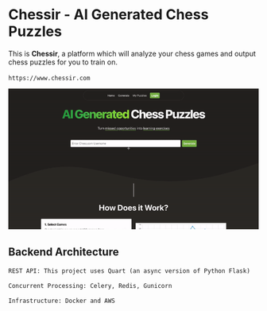 # Chessir - AI Generated Chess Puzzles

This is **Chessir**, a platform which will analyze your chess games and output chess puzzles for you to train on. 

`https://www.chessir.com`

![alt demo gif](Chess-Demo.gif)

## Backend Architecture

```
REST API: This project uses Quart (an async version of Python Flask)
```

```
Concurrent Processing: Celery, Redis, Gunicorn
```

```
Infrastructure: Docker and AWS
```